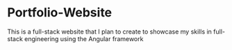 # Portfolio-Website
This is a full-stack website that I plan to create to showcase my skills in full-stack engineering using the Angular framework
